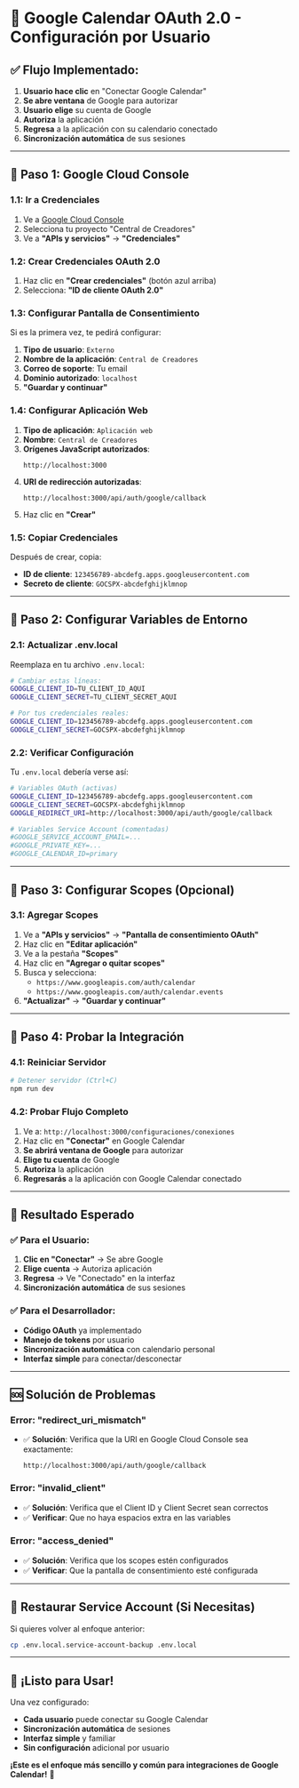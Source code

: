 # 🚀 Google Calendar OAuth 2.0 - Configuración por Usuario

## ✅ **Flujo Implementado:**
1. **Usuario hace clic** en "Conectar Google Calendar"
2. **Se abre ventana** de Google para autorizar
3. **Usuario elige** su cuenta de Google
4. **Autoriza** la aplicación
5. **Regresa** a la aplicación con su calendario conectado
6. **Sincronización automática** de sus sesiones

---

## 🔧 **Paso 1: Google Cloud Console**

### **1.1: Ir a Credenciales**
1. Ve a [Google Cloud Console](https://console.cloud.google.com/)
2. Selecciona tu proyecto "Central de Creadores"
3. Ve a **"APIs y servicios"** → **"Credenciales"**

### **1.2: Crear Credenciales OAuth 2.0**
1. Haz clic en **"Crear credenciales"** (botón azul arriba)
2. Selecciona: **"ID de cliente OAuth 2.0"**

### **1.3: Configurar Pantalla de Consentimiento**
Si es la primera vez, te pedirá configurar:
1. **Tipo de usuario**: `Externo`
2. **Nombre de la aplicación**: `Central de Creadores`
3. **Correo de soporte**: Tu email
4. **Dominio autorizado**: `localhost`
5. **"Guardar y continuar"**

### **1.4: Configurar Aplicación Web**
1. **Tipo de aplicación**: `Aplicación web`
2. **Nombre**: `Central de Creadores`
3. **Orígenes JavaScript autorizados**:
   ```
   http://localhost:3000
   ```
4. **URI de redirección autorizadas**:
   ```
   http://localhost:3000/api/auth/google/callback
   ```
5. Haz clic en **"Crear"**

### **1.5: Copiar Credenciales**
Después de crear, copia:
- **ID de cliente**: `123456789-abcdefg.apps.googleusercontent.com`
- **Secreto de cliente**: `GOCSPX-abcdefghijklmnop`

---

## 📝 **Paso 2: Configurar Variables de Entorno**

### **2.1: Actualizar .env.local**
Reemplaza en tu archivo `.env.local`:
```bash
# Cambiar estas líneas:
GOOGLE_CLIENT_ID=TU_CLIENT_ID_AQUI
GOOGLE_CLIENT_SECRET=TU_CLIENT_SECRET_AQUI

# Por tus credenciales reales:
GOOGLE_CLIENT_ID=123456789-abcdefg.apps.googleusercontent.com
GOOGLE_CLIENT_SECRET=GOCSPX-abcdefghijklmnop
```

### **2.2: Verificar Configuración**
Tu `.env.local` debería verse así:
```bash
# Variables OAuth (activas)
GOOGLE_CLIENT_ID=123456789-abcdefg.apps.googleusercontent.com
GOOGLE_CLIENT_SECRET=GOCSPX-abcdefghijklmnop
GOOGLE_REDIRECT_URI=http://localhost:3000/api/auth/google/callback

# Variables Service Account (comentadas)
#GOOGLE_SERVICE_ACCOUNT_EMAIL=...
#GOOGLE_PRIVATE_KEY=...
#GOOGLE_CALENDAR_ID=primary
```

---

## 🎯 **Paso 3: Configurar Scopes (Opcional)**

### **3.1: Agregar Scopes**
1. Ve a **"APIs y servicios"** → **"Pantalla de consentimiento OAuth"**
2. Haz clic en **"Editar aplicación"**
3. Ve a la pestaña **"Scopes"**
4. Haz clic en **"Agregar o quitar scopes"**
5. Busca y selecciona:
   - `https://www.googleapis.com/auth/calendar`
   - `https://www.googleapis.com/auth/calendar.events`
6. **"Actualizar"** → **"Guardar y continuar"**

---

## 🧪 **Paso 4: Probar la Integración**

### **4.1: Reiniciar Servidor**
```bash
# Detener servidor (Ctrl+C)
npm run dev
```

### **4.2: Probar Flujo Completo**
1. Ve a: `http://localhost:3000/configuraciones/conexiones`
2. Haz clic en **"Conectar"** en Google Calendar
3. **Se abrirá ventana de Google** para autorizar
4. **Elige tu cuenta** de Google
5. **Autoriza** la aplicación
6. **Regresarás** a la aplicación con Google Calendar conectado

---

## 🎉 **Resultado Esperado**

### **✅ Para el Usuario:**
1. **Clic en "Conectar"** → Se abre Google
2. **Elige cuenta** → Autoriza aplicación
3. **Regresa** → Ve "Conectado" en la interfaz
4. **Sincronización automática** de sus sesiones

### **✅ Para el Desarrollador:**
- **Código OAuth** ya implementado
- **Manejo de tokens** por usuario
- **Sincronización automática** con calendario personal
- **Interfaz simple** para conectar/desconectar

---

## 🆘 **Solución de Problemas**

### **Error: "redirect_uri_mismatch"**
- ✅ **Solución**: Verifica que la URI en Google Cloud Console sea exactamente:
  ```
  http://localhost:3000/api/auth/google/callback
  ```

### **Error: "invalid_client"**
- ✅ **Solución**: Verifica que el Client ID y Client Secret sean correctos
- ✅ **Verificar**: Que no haya espacios extra en las variables

### **Error: "access_denied"**
- ✅ **Solución**: Verifica que los scopes estén configurados
- ✅ **Verificar**: Que la pantalla de consentimiento esté configurada

---

## 🔄 **Restaurar Service Account (Si Necesitas)**

Si quieres volver al enfoque anterior:
```bash
cp .env.local.service-account-backup .env.local
```

---

## 🚀 **¡Listo para Usar!**

Una vez configurado:
- **Cada usuario** puede conectar su Google Calendar
- **Sincronización automática** de sesiones
- **Interfaz simple** y familiar
- **Sin configuración** adicional por usuario

**¡Este es el enfoque más sencillo y común para integraciones de Google Calendar!** 🎯

